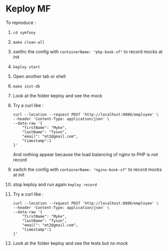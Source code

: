 # Keploy MF

To reproduce :

1. `cd symfony`
2. `make clean-all`
3. swithc the config with `containerName: "php-book-sf"` to record mocks at init
4. `keploy start`
5. Open another tab or shell
6. `make init-db`
7. Look at the folder keploy and see the mock
8. Try a curl like : 

    ```shell
    curl --location --request POST 'http://localhost:8080/employee' \
    --header 'Content-Type: application/json' \
    --data-raw '{
        "firstName": "Myke",
        "lastName": "Tyson",
        "email": "mt2@gmail.com",
        "timestamp":1
    }'
    ```
    
    And nothing appear because the load balancing of nginx to PHP is not record

9. switch the config with `containerName: "nginx-book-sf"` to record mocks at init
10. stop keploy and run again `keploy record`
11. Try a curl like :

    ```shell
    curl --location --request POST 'http://localhost:8080/employee' \
    --header 'Content-Type: application/json' \
    --data-raw '{
        "firstName": "Myke",
        "lastName": "Tyson",
        "email": "mt2@gmail.com",
        "timestamp":1
    }'
    ```

12. Look at the folder keploy and see the tests but no mock
